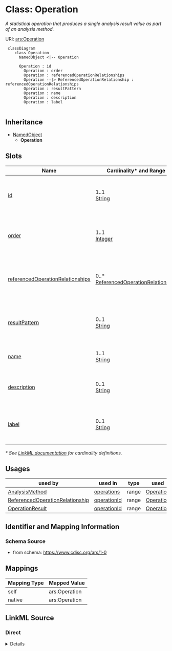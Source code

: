 # Class: Operation

_A statistical operation that produces a single analysis result value as part of an analysis method._




URI: [ars:Operation](https://www.cdisc.org/ars/1-0/Operation)




```mermaid
 classDiagram
    class Operation
      NamedObject <|-- Operation

      Operation : id
        Operation : order
        Operation : referencedOperationRelationships
        Operation --|> ReferencedOperationRelationship : referencedOperationRelationships
        Operation : resultPattern
        Operation : name
        Operation : description
        Operation : label
        
```




## Inheritance
* [NamedObject](NamedObject.md)
    * **Operation**



## Slots

| Name | Cardinality* and Range | Description | Inheritance |
| ---  | --- | --- | --- |
| [id](id.md) | 1..1 <br/> [String](String.md) | The assigned identifying value for the instance of the class | direct |
| [order](order.md) | 1..1 <br/> [Integer](Integer.md) | The ordinal of the instance with respect to other instances | direct |
| [referencedOperationRelationships](referencedOperationRelationships.md) | 0..* <br/> [ReferencedOperationRelationship](ReferencedOperationRelationship.md) | Relationships to other operations indicating how the result of the referenced... | direct |
| [resultPattern](resultPattern.md) | 0..1 <br/> [String](String.md) | The default pattern or format to apply to the result for display | direct |
| [name](name.md) | 1..1 <br/> [String](String.md) | The name for the instance of the class | [NamedObject](NamedObject.md) |
| [description](description.md) | 0..1 <br/> [String](String.md) | A textual description of the instance of the class | [NamedObject](NamedObject.md) |
| [label](label.md) | 0..1 <br/> [String](String.md) | A short informative description that may be used for display | [NamedObject](NamedObject.md) |

_* See [LinkML documentation](https://linkml.io/linkml/schemas/slots.html#slot-cardinality) for cardinality definitions._




## Usages

| used by | used in | type | used |
| ---  | --- | --- | --- |
| [AnalysisMethod](AnalysisMethod.md) | [operations](operations.md) | range | [Operation](Operation.md) |
| [ReferencedOperationRelationship](ReferencedOperationRelationship.md) | [operationId](operationId.md) | range | [Operation](Operation.md) |
| [OperationResult](OperationResult.md) | [operationId](operationId.md) | range | [Operation](Operation.md) |






## Identifier and Mapping Information







### Schema Source


* from schema: https://www.cdisc.org/ars/1-0





## Mappings

| Mapping Type | Mapped Value |
| ---  | ---  |
| self | ars:Operation |
| native | ars:Operation |





## LinkML Source

<!-- TODO: investigate https://stackoverflow.com/questions/37606292/how-to-create-tabbed-code-blocks-in-mkdocs-or-sphinx -->

### Direct

<details>
```yaml
name: Operation
description: A statistical operation that produces a single analysis result value
  as part of an analysis method.
from_schema: https://www.cdisc.org/ars/1-0
rank: 1000
is_a: NamedObject
slots:
- id
- order
- referencedOperationRelationships
- resultPattern

```
</details>

### Induced

<details>
```yaml
name: Operation
description: A statistical operation that produces a single analysis result value
  as part of an analysis method.
from_schema: https://www.cdisc.org/ars/1-0
rank: 1000
is_a: NamedObject
attributes:
  id:
    name: id
    description: The assigned identifying value for the instance of the class.
    from_schema: https://www.cdisc.org/ars/1-0
    rank: 1000
    identifier: true
    alias: id
    owner: Operation
    domain_of:
    - ReportingEvent
    - ReferenceDocument
    - TerminologyExtension
    - SponsorTerm
    - AnalysisOutputCategorization
    - AnalysisOutputCategory
    - AnalysisSet
    - DataSubset
    - GroupingFactor
    - Group
    - AnalysisMethod
    - Operation
    - ReferencedOperationRelationship
    - Analysis
    - DisplaySubSection
    - Output
    - OutputDisplay
    range: string
    required: true
  order:
    name: order
    description: The ordinal of the instance with respect to other instances.
    from_schema: https://www.cdisc.org/ars/1-0
    rank: 1000
    alias: order
    owner: Operation
    domain_of:
    - OrderedListItem
    - WhereClause
    - Operation
    - OrderedGroupingFactor
    - OrderedDisplay
    - OrderedDisplaySubSection
    range: integer
    required: true
  referencedOperationRelationships:
    name: referencedOperationRelationships
    description: Relationships to other operations indicating how the result of the
      referenced operation are used in the calculation of the result for this operation.
    from_schema: https://www.cdisc.org/ars/1-0
    rank: 1000
    multivalued: true
    alias: referencedOperationRelationships
    owner: Operation
    domain_of:
    - Operation
    range: ReferencedOperationRelationship
    inlined: true
    inlined_as_list: true
  resultPattern:
    name: resultPattern
    description: The default pattern or format to apply to the result for display.
    comments:
    - May be a textual representation of a generic result to be displayed in a table
      shell (e.g. XX.X) or a machine readable formatting instruction.
    from_schema: https://www.cdisc.org/ars/1-0
    rank: 1000
    alias: resultPattern
    owner: Operation
    domain_of:
    - Operation
    range: string
  name:
    name: name
    description: The name for the instance of the class.
    from_schema: https://www.cdisc.org/ars/1-0
    rank: 1000
    alias: name
    owner: Operation
    domain_of:
    - NamedObject
    range: string
    required: true
  description:
    name: description
    description: A textual description of the instance of the class.
    from_schema: https://www.cdisc.org/ars/1-0
    rank: 1000
    alias: description
    owner: Operation
    domain_of:
    - NamedObject
    - SponsorTerm
    - ReferencedOperationRelationship
    range: string
  label:
    name: label
    description: A short informative description that may be used for display.
    from_schema: https://www.cdisc.org/ars/1-0
    rank: 1000
    alias: label
    owner: Operation
    domain_of:
    - NamedObject
    - AnalysisOutputCategorization
    - AnalysisOutputCategory
    - AnalysisSet
    - DataSubset
    - GroupingFactor
    - Group
    - PageRef
    range: string

```
</details>